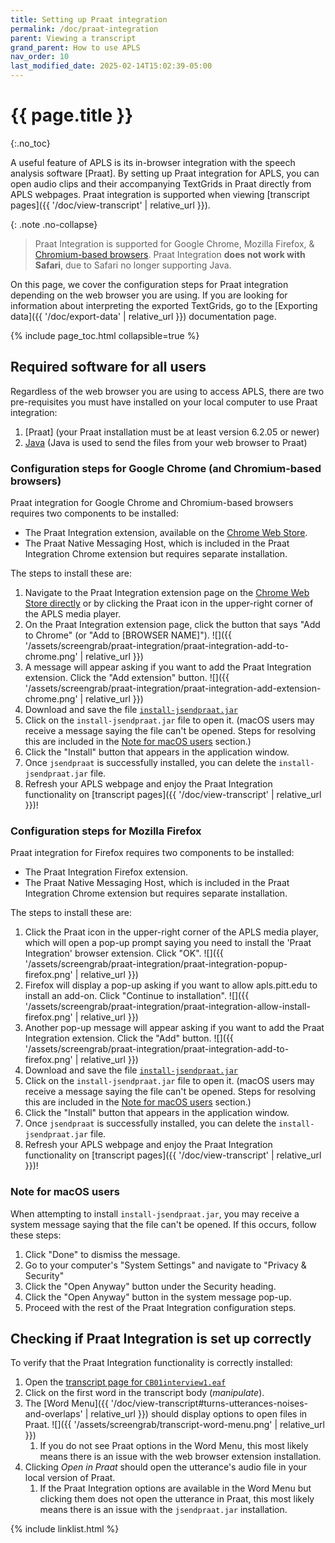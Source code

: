 ```yaml
---
title: Setting up Praat integration
permalink: /doc/praat-integration
parent: Viewing a transcript
grand_parent: How to use APLS
nav_order: 10
last_modified_date: 2025-02-14T15:02:39-05:00
---
```


# {{ page.title }}
{:.no_toc}

A useful feature of APLS is its in-browser integration with the speech analysis software [Praat]. 
By setting up Praat integration for APLS, you can open audio clips and their accompanying TextGrids in Praat directly from APLS webpages.
Praat integration is supported when viewing [transcript pages]({{ '/doc/view-transcript' | relative_url }}).

{: .note .no-collapse}
> Praat Integration is supported for Google Chrome, Mozilla Firefox, & [Chromium-based browsers](https://en.wikipedia.org/wiki/Chromium_(web_browser)#Browsers_based_on_Chromium). Praat Integration **does not work with Safari**, due to Safari no longer supporting Java. 

On this page, we cover the configuration steps for Praat integration depending on the web browser you are using. 
If you are looking for information about interpreting the exported TextGrids, go to the [Exporting data]({{ '/doc/export-data' | relative_url }}) documentation page.

{% include page_toc.html collapsible=true %}

## Required software for all users

Regardless of the web browser you are using to access APLS, there are two pre-requisites you must have installed on your local computer to use Praat integration:

1. [Praat] (your Praat installation must be at least version 6.2.05 or newer)
1. [Java](http://www.java.com/) (Java is used to send the files from your web browser to Praat)

### Configuration steps for Google Chrome (and Chromium-based browsers)

Praat integration for Google Chrome and Chromium-based browsers requires two components to be installed:

- The Praat Integration extension, available on the [Chrome Web Store](https://chromewebstore.google.com/detail/Praat%20Integration/hmmnebkieionilgpepijmfabdickmnig).
- The Praat Native Messaging Host, which is included in the Praat Integration Chrome extension but requires separate installation.

The steps to install these are:

1. Navigate to the Praat Integration extension page on the [Chrome Web Store directly](https://chromewebstore.google.com/detail/Praat%20Integration/hmmnebkieionilgpepijmfabdickmnig) or by clicking the Praat icon in the upper-right corner of the APLS media player.
1. On the Praat Integration extension page, click the button that says "Add to Chrome" (or "Add to [BROWSER NAME]").
   ![]({{ '/assets/screengrab/praat-integration/praat-integration-add-to-chrome.png' | relative_url }})
1. A message will appear asking if you want to add the Praat Integration extension. Click the "Add extension" button.
   ![]({{ '/assets/screengrab/praat-integration/praat-integration-add-extension-chrome.png' | relative_url }})
1. Download and save the file [`install-jsendpraat.jar`](chrome-extension://hmmnebkieionilgpepijmfabdickmnig/install-jsendpraat.jar)
1. Click on the `install-jsendpraat.jar` file to open it. (macOS users may receive a message saying the file can't be opened. Steps for resolving this are included in the [Note for macOS users](#note-for-macos-users) section.)
1. Click the "Install" button that appears in the application window.
1. Once `jsendpraat` is successfully installed, you can delete the `install-jsendpraat.jar` file.
1. Refresh your APLS webpage and enjoy the Praat Integration functionality on [transcript pages]({{ '/doc/view-transcript' | relative_url }})!

### Configuration steps for Mozilla Firefox

Praat integration for Firefox requires two components to be installed:

- The Praat Integration Firefox extension.
- The Praat Native Messaging Host, which is included in the Praat Integration Chrome extension but requires separate installation.

The steps to install these are:

1. Click the Praat icon in the upper-right corner of the APLS media player, which will open a pop-up prompt saying you need to install the 'Praat Integration' browser extension. Click "OK".
   ![]({{ '/assets/screengrab/praat-integration/praat-integration-popup-firefox.png' | relative_url }})
1. Firefox will display a pop-up asking if you want to allow apls.pitt.edu to install an add-on. Click "Continue to installation".
   ![]({{ '/assets/screengrab/praat-integration/praat-integration-allow-install-firefox.png' | relative_url }})
1. Another pop-up message will appear asking if you want to add the Praat Integration extension. Click the "Add" button.
   ![]({{ '/assets/screengrab/praat-integration/praat-integration-add-to-firefox.png' | relative_url }})
1. Download and save the file [`install-jsendpraat.jar`](moz-extension://4d74e341-1ea5-4f86-b7ac-7f6613e0ca43/install-jsendpraat.jar)
1. Click on the `install-jsendpraat.jar` file to open it. (macOS users may receive a message saying the file can't be opened. Steps for resolving this are included in the [Note for macOS users](#note-for-macos-users) section.)
1. Click the "Install" button that appears in the application window.
1. Once `jsendpraat` is successfully installed, you can delete the `install-jsendpraat.jar` file.
1. Refresh your APLS webpage and enjoy the Praat Integration functionality on [transcript pages]({{ '/doc/view-transcript' | relative_url }})!

### Note for macOS users 

When attempting to install `install-jsendpraat.jar`, you may receive a system message saying that the file can't be opened. 
If this occurs, follow these steps:

1. Click "Done" to dismiss the message.
1. Go to your computer's "System Settings" and navigate to "Privacy & Security"
1. Click the "Open Anyway" button under the Security heading.
1. Click the "Open Anyway" button in the system message pop-up.
1. Proceed with the rest of the Praat Integration configuration steps.

## Checking if Praat Integration is set up correctly

To verify that the Praat Integration functionality is correctly installed: 

1. Open the [transcript page for `CB01interview1.eaf`](https://apls.pitt.edu/labbcat/transcript?transcript=CB01interview1.eaf) 
1. Click on the first word in the transcript body (*manipulate*). 
1. The [Word Menu]({{ '/doc/view-transcript#turns-utterances-noises-and-overlaps' | relative_url }}) should display options to open files in Praat. 
   ![]({{ '/assets/screengrab/transcript-word-menu.png' | relative_url }})
   1. If you do not see Praat options in the Word Menu, this most likely means there is an issue with the web browser extension installation.
1. Clicking *Open in Praat* should open the utterance's audio file in your local version of Praat.
   1. If the Praat Integration options are available in the Word Menu but clicking them does not open the utterance in Praat, this most likely means there is an issue with the `jsendpraat.jar` installation.
   
{% include linklist.html %}